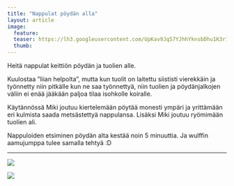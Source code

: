 ```yaml
---
title: "Nappulat pöydän alla"
layout: article
image:
  feature:
  teaser: https://lh3.googleusercontent.com/UpKav9Jq57YJhhYknsbDhu1K3r1xwFraLyoGqeQHM9U=w245
  thumb:
---
```


Heitä nappulat keittiön pöydän ja tuolien alle.

Kuulostaa ”liian helpolta”, mutta kun tuolit on laitettu siististi vierekkäin ja työnnetty niin pitkälle kun ne saa työnnettyä, niin tuolien ja pöydänjalkojen väliin ei enää jääkään paljoa tilaa isohkolle koiralle.

Käytännössä Miki joutuu kiertelemään pöytää monesti ympäri ja yrittämään eri kulmista saada metsästettyä nappulansa. Lisäksi Miki joutuu ryömimään tuolien ali.

Nappuloiden etsiminen pöydän alta kestää noin 5 minuuttia. Ja wulffin aamujumppa tulee samalla tehtyä :D

---

![](https://lh3.googleusercontent.com/dW7M-fc-zDGSimA2Y8Kfi-UD7hSppMaEQdGJvaG_Cr0=w800)

![](https://lh3.googleusercontent.com/_YWHXalEPGTc-HaUibv5iDgS-WB0aywUrvDFsqe9ZW8=w800)
